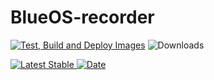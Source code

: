 # BlueOS-recorder

[![Test, Build and Deploy Images](https://github.com/patrickelectric/blueos-recorder/actions/workflows/build.yml/badge.svg)](https://github.com/patrickelectric/blueos-recorder/actions/workflows/build.yml)
![Downloads](https://img.shields.io/github/downloads/patrickelectric/blueos-recorder/total?label=Downloads)

[![Latest Stable](https://img.shields.io/github/v/release/patrickelectric/blueos-recorder.svg?label=Latest%20Stable)
![Date](https://img.shields.io/github/release-date/patrickelectric/blueos-recorder?label=Date)](https://github.com/patrickelectric/blueos-recorder/releases/latest)
